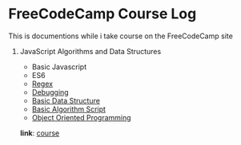 # FreeCodeCamp Course Log

This is documentions while i take course on the FreeCodeCamp site

1. JavaScript Algorithms and Data Structures

    - Basic Javascript
    - ES6
    - [Regex](https://github.com/rismawtsa/freecodecamp-course/blob/main/JavascriptAlgorithmsAndDataStructure/Regex.md)
    - [Debugging](https://github.com/rismawtsa/freecodecamp-course/blob/main/JavascriptAlgorithmsAndDataStructure/Debugging.md)
    - [Basic Data Structure](https://github.com/rismawtsa/freecodecamp-course/blob/main/JavascriptAlgorithmsAndDataStructure/BasicDataStructure.md)
    - [Basic Algorithm Script](https://github.com/rismawtsa/freecodecamp-course/blob/main/JavascriptAlgorithmsAndDataStructure/BasicAlgoScript.md)
    - [Object Oriented Programming](https://github.com/rismawtsa/freecodecamp-course/blob/main/JavascriptAlgorithmsAndDataStructure/oop.md)
  
    **link**: [course](https://www.freecodecamp.org/learn/javascript-algorithms-and-data-structures)



